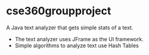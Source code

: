 # cse360groupproject
A Java text analyzer that gets simple stats of a text.

- The text analyzer uses JFrame as the UI framework.
- Simple algorithms to analyze text use Hash Tables
